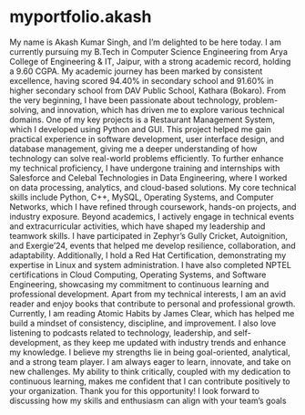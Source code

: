# myportfolio.akash
My name is Akash Kumar Singh, and I’m delighted to be here today. I
am currently pursuing my B.Tech in Computer Science Engineering from Arya College
of Engineering & IT, Jaipur, with a strong academic record, holding a 9.60 CGPA. My
academic journey has been marked by consistent excellence, having scored 94.40% in
secondary school and 91.60% in higher secondary school from DAV Public School,
Kathara (Bokaro).
From the very beginning, I have been passionate about technology, problem-solving,
and innovation, which has driven me to explore various technical domains. One of my
key projects is a Restaurant Management System, which I developed using Python and
GUI. This project helped me gain practical experience in software development, user
interface design, and database management, giving me a deeper understanding of how
technology can solve real-world problems efficiently.
To further enhance my technical proficiency, I have undergone training and internships with
Salesforce and Celebal Technologies in Data Engineering, where I worked on data
processing, analytics, and cloud-based solutions. My core technical skills include
Python, C++, MySQL, Operating Systems, and Computer Networks, which I have
refined through coursework, hands-on projects, and industry exposure.
Beyond academics, I actively engage in technical events and extracurricular activities,
which have shaped my leadership and teamwork skills. I have participated in Zephyr’s
Gully Cricket, Autoignition, and Exergie’24, events that helped me develop resilience,
collaboration, and adaptability. Additionally, I hold a Red Hat Certification,
demonstrating my expertise in Linux and system administration. I have also completed
NPTEL certifications in Cloud Computing, Operating Systems, and Software Engineering, showcasing my commitment to continuous learning and professional
development.
Apart from my technical interests, I am an avid reader and enjoy books that contribute
to personal and professional growth. Currently, I am reading Atomic Habits by James
Clear, which has helped me build a mindset of consistency, discipline, and
improvement. I also love listening to podcasts related to technology, leadership, and
self-development, as they keep me updated with industry trends and enhance my
knowledge.
I believe my strengths lie in being goal-oriented, analytical, and a strong team player. I
am always eager to learn, innovate, and take on new challenges. My ability to think
critically, coupled with my dedication to continuous learning, makes me confident that I
can contribute positively to your organization.
Thank you for this opportunity! I look forward to discussing how my skills and
enthusiasm can align with your team’s goals
